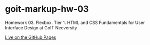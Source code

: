 # goit-markup-hw-03
Homework 03. Flexbox. Tier 1. HTML and CSS Fundamentals for User Interface Design at GoIT Neoversity

[Live on the GitHub Pages](https://stdev33.github.io/goit-markup-hw-03/)

